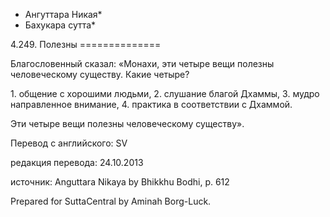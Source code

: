 * Ангуттара Никая*
* Бахукара сутта*

4\.249\. Полезны
\=\=\=\=\=\=\=\=\=\=\=\=\=\=

Благословенный сказал: «Монахи, эти четыре вещи полезны человеческому существу\. Какие четыре?

1\. общение с хорошими людьми,
2\. слушание благой Дхаммы,
3\. мудро направленное внимание,
4\. практика в соответствии с Дхаммой\.

Эти четыре вещи полезны человеческому существу»\.

Перевод с английского: SV

редакция перевода: 24\.10\.2013

источник: Anguttara Nikaya by Bhikkhu Bodhi, p\. 612

Prepared for SuttaCentral by Aminah Borg\-Luck\.